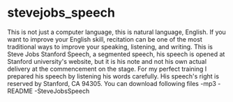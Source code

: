 stevejobs_speech
================
This is not just a computer language, this is natural language, English. 
If you want to improve your English skill, recitation can be one of the most traditional ways to improve your speaking, listening, and writing. This is Steve Jobs Stanford Speech, a segmented speech, his speech is opened at Stanford university's website, but it is his note and not his own actual delivery at the commencement on the stage.
For my perfect training I prepared his speech by listening his words carefully.
His speech's right is reserved by Stanford, CA 94305.
You can download following files
-mp3
-README
-SteveJobsSpeech
